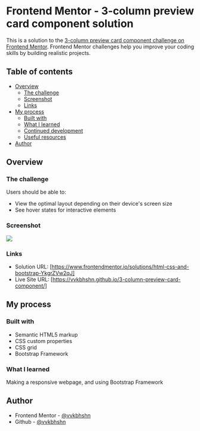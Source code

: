 # Frontend Mentor - 3-column preview card component solution

This is a solution to the [3-column preview card component challenge on Frontend Mentor](https://www.frontendmentor.io/challenges/3column-preview-card-component-pH92eAR2-). Frontend Mentor challenges help you improve your coding skills by building realistic projects. 

## Table of contents

- [Overview](#overview)
  - [The challenge](#the-challenge)
  - [Screenshot](#screenshot)
  - [Links](#links)
- [My process](#my-process)
  - [Built with](#built-with)
  - [What I learned](#what-i-learned)
  - [Continued development](#continued-development)
  - [Useful resources](#useful-resources)
- [Author](#author)


## Overview

### The challenge

Users should be able to:

- View the optimal layout depending on their device's screen size
- See hover states for interactive elements

### Screenshot

![](.images/final-screenshot.jpg)

### Links

- Solution URL: [https://www.frontendmentor.io/solutions/html-css-and-bootstrap-YkgrZVw2qJ]
- Live Site URL: [https://vvkbhshn.github.io/3-column-preview-card-component/]

## My process

### Built with

- Semantic HTML5 markup
- CSS custom properties
- CSS grid
- Bootstrap Framework


### What I learned

Making a responsive webpage, and using Bootstrap Framework

## Author

- Frontend Mentor - [@vvkbhshn](https://www.frontendmentor.io/profile/vvkbhshn)
- Github - [@vvkbhshn](https://www.github.com/vvkbhshn)

